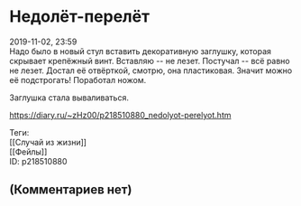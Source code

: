 Недолёт-перелёт
===============

  
2019-11-02, 23:59  
 Надо было в новый стул вставить декоративную заглушку, которая скрывает крепёжный винт. Вставляю -- не лезет. Постучал -- всё равно не лезет. Достал её отвёрткой, смотрю, она пластиковая. Значит можно её подстрогать! Поработал ножом.   
   
 Заглушка стала вываливаться.   
  
<https://diary.ru/~zHz00/p218510880_nedolyot-perelyot.htm>  
  
Теги:  
[[Случай из жизни]]  
[[Фейлы]]  
ID: p218510880  


(Комментариев нет)
------------------